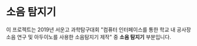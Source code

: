 # 소음 탐지기
이 프로젝트는 2019년 서운고 과학탐구대회 "컴퓨터 인터페이스를 통한 학교 내 공사장 소음 연구 및 아두이노를 사용한 소음탐지기 제작" 중 **소음 탐지기** 부분입니다.
